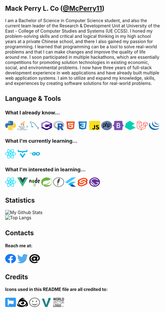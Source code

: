 ## Mack Perry L. Co ([@McPerry11](https://github.com/McPerry11))

I am a Bachelor of Science in Computer Science student, and also the current
team leader of the Research & Development Unit at University of the East - College of Computer Studies and Systems (UE CCSS). I honed my problem-solving skills and
critical and logical thinking in my high school years at a private Chinese school, and there I also gained
my passion for programming. I learned that programming can be a tool to solve real-world problems
and that I can make changes and improve the quality of life around me. I soon
participated in multiple hackathons, which are essentially competitions for promoting solution
technologies in existing economic, social, and environmental problems. I now have three years of full-stack
development experience in web applications and have already built multiple web application systems. I
aim to utilize and expand my knowledge, skills, and experiences by creating software solutions for real-world problems.

## Language & Tools
### What I already know...
[<img src="https://github.com/McPerry11/McPerry11/blob/main/svg/python.svg" height="30px" width="35px" title="Python">](https://www.python.org/)
[<img src="https://github.com/McPerry11/McPerry11/blob/main/svg/java.svg" height="30px" width="35px" title="Java">](https://www.java.com/en/)
[<img src="https://github.com/McPerry11/McPerry11/blob/main/svg/mysql.svg" height="30px" width="35px" title="MySQL">](https://www.mysql.com/)
[<img src="https://github.com/McPerry11/McPerry11/blob/main/svg/c-sharp.svg" height="30px" width="35px" title="C#">](https://docs.microsoft.com/en-us/dotnet/csharp/)
[<img src="https://github.com/McPerry11/McPerry11/blob/main/svg/r-lang.svg" height="30px" width="35px" title="R">](https://www.r-project.org/)
[<img src="https://github.com/McPerry11/McPerry11/blob/main/svg/html.svg" height="30px" width="35px" title="HTML">](https://html.spec.whatwg.org/multipage/)
[<img src="https://github.com/McPerry11/McPerry11/blob/main/svg/css.svg" height="30px" width="35px" title="CSS">](https://www.w3.org/Style/CSS/)
[<img src="https://github.com/McPerry11/McPerry11/blob/main/svg/javascript.svg" height="30px" width="35px" title="JavaScript">](https://www.javascript.com/)
[<img src="https://github.com/McPerry11/McPerry11/blob/main/svg/php.svg" height="30px" width="35px" title="PHP">](https://www.php.net/)
[<img src="https://github.com/McPerry11/McPerry11/blob/main/svg/bootstrap-5-1.svg" height="30px" width="35px" title="Bootstrap">](https://getbootstrap.com/)
[<img src="https://github.com/McPerry11/McPerry11/blob/main/svg/bulma.svg" height="30px" width="35px" title="Bulma">](https://bulma.io/)
[<img src="https://github.com/McPerry11/McPerry11/blob/main/svg/laravel.svg" height="30px" width="35px" title="Laravel">](https://laravel.com/)
[<img src="https://github.com/McPerry11/McPerry11/blob/main/svg/jquery-icon.svg" height="30px" width="35px" title="JQuery">](https://jquery.com/)

### What I'm currently learning...
[<img src="https://github.com/McPerry11/McPerry11/blob/main/svg/react.svg" height="30px" width="35px" title="React Native">](https://reactnative.dev/)
[<img src="https://github.com/McPerry11/McPerry11/blob/main/svg/vaadin-icon.svg" height="30px" width="35px" title="Vaadin">](https://vaadin.com/)
[<img src="https://github.com/McPerry11/McPerry11/blob/main/svg/golang-icon.svg" height="30px" width="35px" title="Go">](https://golang.org/)

### What I'm interested in learning...
[<img src="https://github.com/McPerry11/McPerry11/blob/main/svg/react.svg" height="30px" width="35px" title="React">](https://reactjs.org/)
[<img src="https://github.com/McPerry11/McPerry11/blob/main/svg/vue.svg" height="30px" width="35px" title="Vue">](https://vuejs.org/)
[<img src="https://github.com/McPerry11/McPerry11/blob/main/svg/nodejs.svg" height="30px" width="35px" title="Node">](https://nodejs.org/en/)
[<img src="https://github.com/McPerry11/McPerry11/blob/main/svg/spring-icon.svg" height="30px" width="35px" title="Spring">](https://spring.io/)
[<img src="https://github.com/McPerry11/McPerry11/blob/main/svg/feathersjs.svg" height="30px" width="35px" title="Feathers">](https://feathersjs.com/)
[<img src="https://github.com/McPerry11/McPerry11/blob/main/svg/flutter.svg" height="30px" width="35px" title="Flutter">](https://flutter.dev/)
[<img src="https://github.com/McPerry11/McPerry11/blob/main/svg/svelte-1.svg" height="30px" width="35px" title="Svelte">](https://svelte.dev/)
[<img src="https://github.com/McPerry11/McPerry11/blob/main/svg/gatsbyjs-icon.svg" height="30px" width="35px" title="Gatsby">](https://www.gatsbyjs.com/)

## Statistics
![My Github Stats](https://github-readme-stats.vercel.app/api?username=McPerry11&theme=monokai&show_icons=true)\
![Top Langs](https://github-readme-stats.vercel.app/api/top-langs/?username=McPerry11)

## Contacts
#### Reach me at:
[<img src="https://github.com/McPerry11/McPerry11/blob/main/svg/facebook.svg" height="30px" width="35px" title="Facebook">](https://www.facebook.com/mcperry11)
[<img src="https://github.com/McPerry11/McPerry11/blob/main/svg/twitter.svg" height="30px" width="35px" title="Twitter">](https://twitter.com/McPerry_)
[<img src="https://github.com/McPerry11/McPerry11/blob/main/svg/at-solid.svg" height="30px" width="35px" title="Email">](mailto:mack.perry.co@gmail.com)

## Credits
#### Icons used in this README file are all credited to:
[<img src="https://github.com/McPerry11/McPerry11/blob/main/svg/fontawesome.svg" height="30px" width="35px" title="FontAwesome">](https://fontawesome.com/license)
[<img src="https://github.com/McPerry11/McPerry11/blob/main/svg/iconfinder.svg" height="30px" width="35px" title="Icon Finder">](https://www.iconfinder.com/)
[<img src="https://github.com/McPerry11/McPerry11/blob/main/svg/iconify.svg" height="30px" width="35px" title="Iconify">](https://iconify.design/)
[<img src="https://github.com/McPerry11/McPerry11/blob/main/svg/vectorlogozone.svg" height="30px" width="35px" title="Vector Logo Zone">](https://www.vectorlogo.zone/)
[<img src="https://github.com/McPerry11/McPerry11/blob/main/svg/worldvectorlogo.svg" height="30px" width="35px" title="World Vector Logo">](https://worldvectorlogo.com/)

<!---
McPerry11/McPerry11 is a ✨ special ✨ repository because its `README.md` (this file) appears on your GitHub profile.
You can click the Preview link to take a look at your changes.
--->
